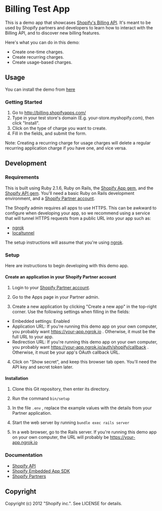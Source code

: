 # Billing Test App

This is a demo app that showcases [Shopify's Billing API](https://docs.shopify.com/api/guides/charging-for-your-app). It's meant to be used by Shopify partners and developers to learn how to interact with the Billing API, and to discover new billing features.

Here's what you can do in this demo:

- Create one-time charges.
- Create recurring charges.
- Create usage-based charges.

## Usage

  You can install the demo from [here](http://billing.shopifyapps.com/)

### Getting Started
  
  1. Go to http://billing.shopifyapps.com/
  2. Type in your test store's domain (E.g. your-store.myshopify.com), then click "Install".
  3. Click on the type of charge you want to create.
  4. Fill in the fields, and submit the form.
  
Note: Creating a recurring charge for usage charges will delete a regular recurring application charge if you have one, and vice versa. 


## Development

### Requirements

  This is built using Ruby 2.1.6, Ruby on Rails, the [Shopify App gem](https://github.com/Shopify/shopify_app), and the [Shopify API gem](https://github.com/Shopify/shopify_api). You'll need a basic Ruby on Rails development environment, and a [Shopify Partner account](https://www.shopify.com/partners).

  The Shopify admin requires all apps to use HTTPS. This can be awkward to configure when developing your app, so we recommend using a service that will tunnel HTTPS requests from a public URL into your app such as:

  - [ngrok](https://ngrok.com/)
  - [localtunnel](https://localtunnel.me/)

  The setup instructions will assume that you're using [ngrok](https://ngrok.com/).

### Setup

Here are instructions to begin developing with this demo app.

#### Create an application in your Shopify Partner account

1. Login to your [Shopify Partner account](https://www.shopify.com/partners).

2. Go to the Apps page in your Partner admin.

3. Create a new application by clicking "Create a new app" in the top-right corner. Use the following settings when filling in the fields:

  - Embedded settings: Enabled
  - Application URL: If you're running this demo app on your own computer, you probably want https://your-app.ngrok.io . Otherwise, it must be the full URL to your app.
  - Redirection URL: If you're running this demo app on your own computer, you probably want https://your-app.ngrok.io/auth/shopify/callback . Otherwise, it must be your app's OAuth callback URL.

4. Click on "Show secret", and keep this browser tab open. You'll need the API key and secret token later.
  
#### Installation

  1. Clone this Git repository, then enter its directory.

  2. Run the command `bin/setup`

  3. In the file `.env` , replace the example values with the details from your Partner application.

  4. Start the web server by running `bundle exec rails server`

  5. In a web browser, go to the Rails server. If you're running this demo app on your own computer, the URL will probably be https://your-app.ngrok.io


### Documentation

- [Shopify API](https://docs.shopify.com/api)
- [Shopify Embedded App SDK](https://docs.shopify.com/api/sdks/embedded-app-sdk)
- [Shopify Partners](https://docs.shopify.com/partners)

## Copyright

Copyright (c) 2012 "Shopify inc.". See LICENSE for details.
